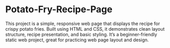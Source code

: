 # Potato-Fry-Recipe-Page
This project is a simple, responsive web page that displays the recipe for crispy potato fries. Built using HTML and CSS, it demonstrates clean layout structure, recipe presentation, and basic styling. It’s a beginner-friendly static web project, great for practicing web page layout and design.
